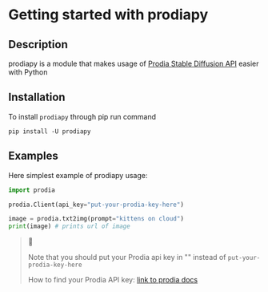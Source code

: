 # Getting started with prodiapy
## Description

prodiapy is a module that makes usage of [Prodia Stable Diffusion API](https://docs.prodia.com/reference/getting-started) easier with Python

## Installation

To install `prodiapy` through pip run command

`pip install -U prodiapy`

## Examples

Here simplest example of prodiapy usage:

```python txt2img
import prodia

prodia.Client(api_key="put-your-prodia-key-here")

image = prodia.txt2img(prompt="kittens on cloud")
print(image) # prints url of image 
```



> 📘 
> 
> Note that you should put your Prodia api key in "" instead of `put-your-prodia-key-here`
> 
> How to find your Prodia API key: [link to prodia docs](https://docs.prodia.com/reference/getting-started-guide)
